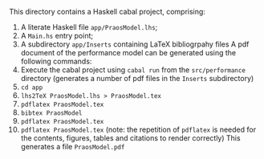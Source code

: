 This directory contains a Haskell cabal project, comprising:
1. A literate Haskell file `app/PraosModel.lhs`;
2. A `Main.hs` entry point;
3. A subdirectory `app/Inserts` containing LaTeX bibliogrpahy files
A pdf document of the performance model can be generated using the following commands:
1. Execute the cabal project using `cabal run` from the `src/performance` directory (generates a number of pdf files in the `Inserts` subdirectory)
2. `cd app` 
3. `lhs2TeX PraosModel.lhs > PraosModel.tex`   
4. `pdflatex PraosModel.tex` 
5. `bibtex PraosModel`
6. `pdflatex PraosModel.tex`
78. `pdflatex PraosModel.tex`
(note: the repetition of `pdflatex` is needed for the contents, figures, tables and citations to render correctly)
This generates a file `PraosModel.pdf`